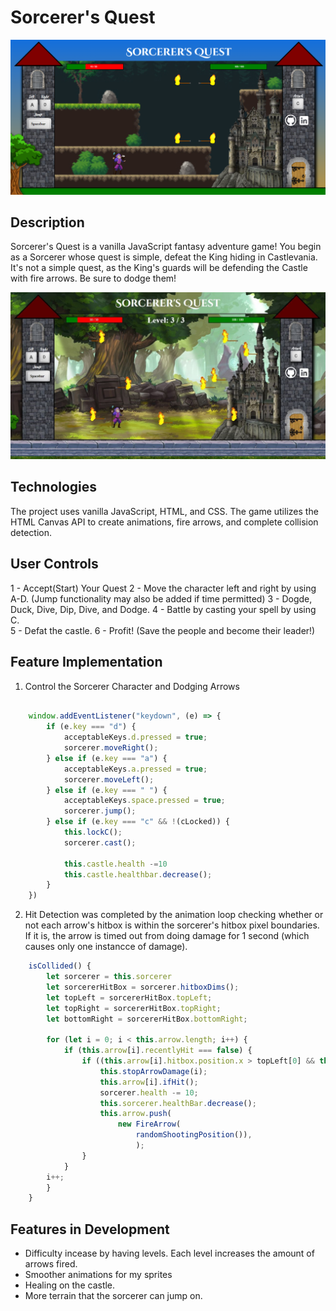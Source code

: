 # Sorcerer's Quest

![Screenshot](./strategy/screenshot.png)

## Description

Sorcerer's Quest is a vanilla JavaScript fantasy adventure game! You begin as a Sorcerer whose quest is simple, defeat the King hiding in Castlevania. It's not a simple quest, as the King's guards will be defending the Castle with fire arrows. Be sure to dodge them!

![Introduction](./strategy/sorcerersquest.JPG)

## Technologies 

The project uses vanilla JavaScript, HTML, and CSS. The game utilizes the HTML Canvas API to create animations, fire arrows, and complete collision detection. 

## User Controls

 1 - Accept(Start) Your Quest
 2 - Move the character left and right by using A-D. (Jump functionality may also be added if time permitted)
 3 - Dogde, Duck, Dive, Dip, Dive, and Dodge. 
 4 - Battle by casting your spell by using C.  
 5 - Defat the castle.
 6 - Profit! (Save the people and become their leader!)

## Feature Implementation 

1. Control the Sorcerer Character and Dodging Arrows  

```javascript		

	window.addEventListener("keydown", (e) => {
		if (e.key === "d") {
			acceptableKeys.d.pressed = true; 
			sorcerer.moveRight();
		} else if (e.key === "a") {
			acceptableKeys.a.pressed = true; 
			sorcerer.moveLeft();
		} else if (e.key === " ") {
			acceptableKeys.space.pressed = true; 
			sorcerer.jump();
		} else if (e.key === "c" && !(cLocked)) {
			this.lockC();
			sorcerer.cast();
			
			this.castle.health -=10
			this.castle.healthbar.decrease();
		}
	})
```

 2. Hit Detection was completed by the animation loop checking whether or not each arrow's hitbox is within the sorcerer's hitbox pixel boundaries. If it is, the arrow is timed out from doing damage for 1 second (which causes only one instancce of damage).  
 
```javascript 
	isCollided() {
		let sorcerer = this.sorcerer
		let sorcererHitBox = sorcerer.hitboxDims();
		let topLeft = sorcererHitBox.topLeft;
		let topRight = sorcererHitBox.topRight;
		let bottomRight = sorcererHitBox.bottomRight;

		for (let i = 0; i < this.arrow.length; i++) {
			if (this.arrow[i].recentlyHit === false) {
				if ((this.arrow[i].hitbox.position.x > topLeft[0] && this.arrow[i].hitbox.position.x < topRight[0]) && (this.arrow[i].hitbox.position.y < bottomRight[1] && this.arrow[i].hitbox.position.y > topRight[1])) {
					this.stopArrowDamage(i);
					this.arrow[i].ifHit();
					sorcerer.health -= 10;
					this.sorcerer.healthBar.decrease();
					this.arrow.push(
						new FireArrow(
							randomShootingPosition()), 
							);
				}
			}
		i++;
		}
	}
```

## Features in Development
* Difficulty incease by having levels. Each level increases the amount of arrows fired.  
* Smoother animations for my sprites 
* Healing on the castle. 
* More terrain that the sorcerer can jump on. 
